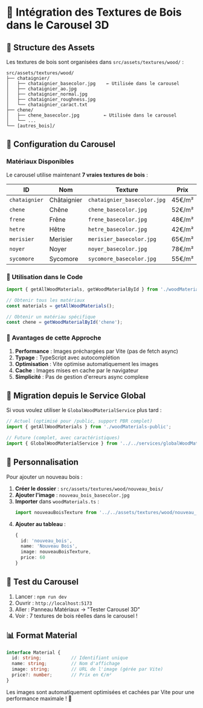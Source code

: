 # 🌲 Intégration des Textures de Bois dans le Carousel 3D

## 📁 Structure des Assets

Les textures de bois sont organisées dans `src/assets/textures/wood/` :

```
src/assets/textures/wood/
├── chataignier/
│   ├── chataignier_basecolor.jpg    ← Utilisée dans le carousel
│   ├── chataignier_ao.jpg
│   ├── chataignier_normal.jpg
│   ├── chataignier_roughness.jpg
│   └── chataignier_caract.txt
├── chene/
│   ├── chene_basecolor.jpg         ← Utilisée dans le carousel
│   └── ...
└── [autres_bois]/
```

## 🎠 Configuration du Carousel

### Matériaux Disponibles

Le carousel utilise maintenant **7 vraies textures de bois** :

| ID | Nom | Texture | Prix |
|---|---|---|---|
| `chataignier` | Châtaignier | `chataignier_basecolor.jpg` | 45€/m² |
| `chene` | Chêne | `chene_basecolor.jpg` | 52€/m² |
| `frene` | Frêne | `frene_basecolor.jpg` | 48€/m² |
| `hetre` | Hêtre | `hetre_basecolor.jpg` | 42€/m² |
| `merisier` | Merisier | `merisier_basecolor.jpg` | 65€/m² |
| `noyer` | Noyer | `noyer_basecolor.jpg` | 78€/m² |
| `sycomore` | Sycomore | `sycomore_basecolor.jpg` | 55€/m² |

### 🔧 Utilisation dans le Code

```typescript
import { getAllWoodMaterials, getWoodMaterialById } from './woodMaterials-public'; // 🔄 NOUVEAU FICHIER OPTIMISÉ

// Obtenir tous les matériaux
const materials = getAllWoodMaterials();

// Obtenir un matériau spécifique
const chene = getWoodMaterialById('chene');
```

### 🎯 Avantages de cette Approche

1. **Performance** : Images préchargées par Vite (pas de fetch async)
2. **Typage** : TypeScript avec autocomplétion 
3. **Optimisation** : Vite optimise automatiquement les images
4. **Cache** : Images mises en cache par le navigateur
5. **Simplicité** : Pas de gestion d'erreurs async complexe

## 🔄 Migration depuis le Service Global

Si vous voulez utiliser le `GlobalWoodMaterialService` plus tard :

```typescript
// Actuel (optimisé pour /public, support PBR complet)
import { getAllWoodMaterials } from './woodMaterials-public';

// Future (complet, avec caractéristiques)
import { GlobalWoodMaterialService } from '../../services/globalWoodMaterialService';
```

## 🎨 Personnalisation

Pour ajouter un nouveau bois :

1. **Créer le dossier** : `src/assets/textures/wood/nouveau_bois/`
2. **Ajouter l'image** : `nouveau_bois_basecolor.jpg`
3. **Importer** dans `woodMaterials.ts` :
   ```typescript
   import nouveauBoisTexture from '../../assets/textures/wood/nouveau_bois/nouveau_bois_basecolor.jpg';
   ```
4. **Ajouter au tableau** :
   ```typescript
   {
     id: 'nouveau_bois',
     name: 'Nouveau Bois',
     image: nouveauBoisTexture,
     price: 60
   }
   ```

## 🚀 Test du Carousel

1. Lancer : `npm run dev`
2. Ouvrir : `http://localhost:5173`
3. Aller : Panneau Matériaux → "Tester Carousel 3D"
4. Voir : 7 textures de bois réelles dans le carousel !

## 📊 Format Material

```typescript
interface Material {
  id: string;           // Identifiant unique
  name: string;         // Nom d'affichage
  image: string;        // URL de l'image (gérée par Vite)
  price?: number;       // Prix en €/m²
}
```

Les images sont automatiquement optimisées et cachées par Vite pour une performance maximale ! 🚀
